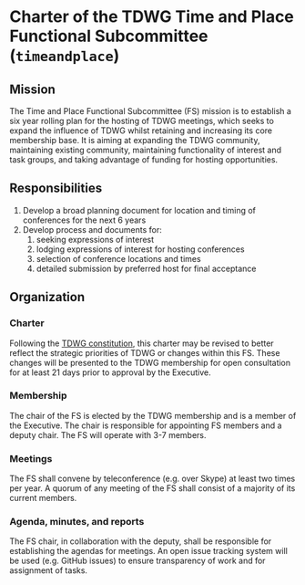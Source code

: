 # Charter of the TDWG Time and Place Functional Subcommittee (`timeandplace`)

## Mission

The Time and Place Functional Subcommittee (FS) mission is to establish a six year rolling plan for the hosting of TDWG meetings, which seeks to expand the influence of TDWG whilst retaining and increasing its core membership base. It is aiming at expanding the TDWG community, maintaining existing community, maintaining functionality of interest and task groups, and taking advantage of funding for hosting opportunities.

## Responsibilities

1. Develop a broad planning document for location and timing of conferences for the next 6 years
1. Develop process and documents for:
    1. seeking expressions of interest
    1. lodging expressions of interest for hosting conferences
    1. selection of conference locations and times
    1. detailed submission by preferred host for final acceptance

## Organization

### Charter

Following the [TDWG constitution](https://github.com/tdwg/constitution), this charter may be revised to better reflect the strategic priorities of TDWG or changes within this FS. These changes will be presented to the TDWG membership for open consultation for at least 21 days prior to approval by the Executive.

### Membership

The chair of the FS is elected by the TDWG membership and is a member of the Executive. The chair is responsible for appointing FS members and a deputy chair. The FS will operate with 3-7 members.

### Meetings

The FS shall convene by teleconference (e.g. over Skype) at least two times per year. A quorum of any meeting of the FS shall consist of a majority of its current members. 

### Agenda, minutes, and reports

The FS chair, in collaboration with the deputy, shall be responsible for establishing the agendas for meetings. An open issue tracking system will be used (e.g. GitHub issues) to ensure transparency of work and for assignment of tasks.
